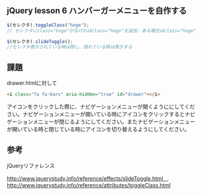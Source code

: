 ## jQuery lesson 6 ハンバーガーメニューを自作する

```js
$(セレクタ).toggleClass("hoge");
// セレクタにclass="hoge"がなければclass="hoge"を追加、ある場合はclass="hoge"を削除する

$(セレクタ).slideToggle();
//セレクタ表示されている時は隠し、隠れている時は表示する
```

## 課題
drawer.htmlに対して
```html
<i class="fa fa-bars" aria-hidden="true" id="drawer"></i>
```
アイコンをクリックした際に、ナビゲーションメニューが開くようににしてください。ナビゲーションメニューが開いている時にアイコンをクリックするとナビゲーションメニューが閉じるようにしてください。またナビゲーションメニューが開いている時と閉じている時にアイコンを切り替えるようにしてください。

## 参考
jQueryリファレンス

http://www.jquerystudy.info/reference/effects/slideToggle.html　
http://www.jquerystudy.info/reference/attributes/toggleClass.html
